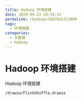 ```yaml
---
title: Hadoop 环境搭建
date: 2020-04-23 20:35:13
permalink: /hadoop/1587645313000
tags: 
  - 环境搭建
categories: 
  - 大数据
  - Hadoop
---
```

# Hadoop 环境搭建

 Hadoop 环境搭建


``` drawioviewer
/drawio/FlinkShuffle.drawio
```